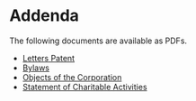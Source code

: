 # Addenda

The following documents are available as PDFs.

* [Letters Patent](/files/addenda/TMAC-Addenda-1-Letters-Patent.pdf)
* [Bylaws](/files/addenda/TMAC-Addenda-2-By-Law-Number-1.pdf)
* [Objects of the Corporation](/files/addenda/TMAC-Addenda-3-Objects-and-Powers-of-Corporation.pdf)
* [Statement of Charitable Activities](/files/addenda/TMAC-Addenda-4-Statement-of-Charitable-Activities.pdf)
